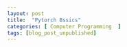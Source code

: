 ```yaml
---
layout: post
title:  "Pytorch Bssics"
categories: [ Computer Programming  ]
tags: [blog_post_unpublished]
---
```


